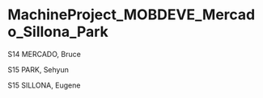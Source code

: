 # MachineProject_MOBDEVE_Mercado_Sillona_Park

S14 MERCADO, Bruce


S15 PARK, Sehyun


S15 SILLONA, Eugene
